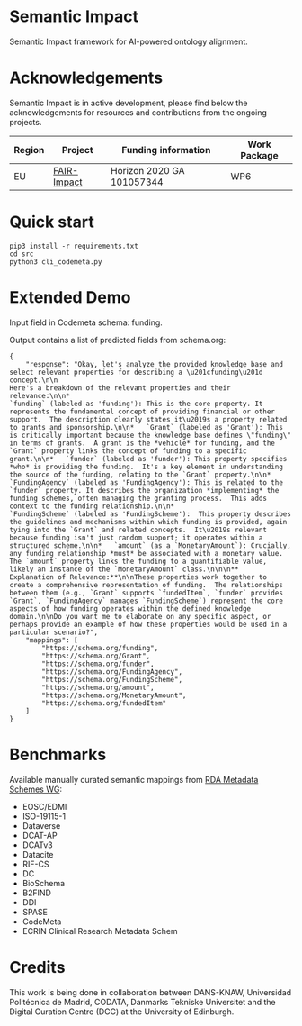 # Semantic Impact
Semantic Impact framework for AI-powered ontology alignment. 

# Acknowledgements
Semantic Impact is in active development, please find below the acknowledgements for resources and contributions from the ongoing projects.

Region | Project  | Funding information | Work Package |
| ------------- | ------------- | ------------- | ------------- |
| EU | [FAIR-Impact]([http://odissei-data.nl](https://www.fair-impact.eu)) | Horizon 2020 GA 101057344 | WP6 |

# Quick start

```
pip3 install -r requirements.txt
cd src
python3 cli_codemeta.py
```

# Extended Demo

Input field in Codemeta schema: funding.

Output contains a list of predicted fields from schema.org:
```
{
    "response": "Okay, let's analyze the provided knowledge base and select relevant properties for describing a \u201cfunding\u201d concept.\n\n
Here's a breakdown of the relevant properties and their relevance:\n\n*
`funding` (labeled as 'funding'): This is the core property. It represents the fundamental concept of providing financial or other support.  The description clearly states it\u2019s a property related to grants and sponsorship.\n\n*   `Grant` (labeled as 'Grant'): This is critically important because the knowledge base defines \"funding\" in terms of grants.  A grant is the *vehicle* for funding, and the `Grant` property links the concept of funding to a specific grant.\n\n*   `funder` (labeled as 'funder'): This property specifies *who* is providing the funding.  It's a key element in understanding the source of the funding, relating to the `Grant` property.\n\n*
`FundingAgency` (labeled as 'FundingAgency'): This is related to the `funder` property. It describes the organization *implementing* the funding schemes, often managing the granting process.  This adds context to the funding relationship.\n\n*
`FundingScheme` (labeled as 'FundingScheme'):  This property describes the guidelines and mechanisms within which funding is provided, again tying into the `Grant` and related concepts.  It\u2019s relevant because funding isn't just random support; it operates within a structured scheme.\n\n*   `amount` (as a `MonetaryAmount`): Crucially, any funding relationship *must* be associated with a monetary value. The `amount` property links the funding to a quantifiable value, likely an instance of the `MonetaryAmount` class.\n\n\n**
Explanation of Relevance:**\n\nThese properties work together to create a comprehensive representation of funding.  The relationships between them (e.g., `Grant` supports `fundedItem`, `funder` provides `Grant`, `FundingAgency` manages `FundingScheme`) represent the core aspects of how funding operates within the defined knowledge domain.\n\nDo you want me to elaborate on any specific aspect, or perhaps provide an example of how these properties would be used in a particular scenario?",
    "mappings": [
        "https://schema.org/funding",
        "https://schema.org/Grant",
        "https://schema.org/funder",
        "https://schema.org/FundingAgency",
        "https://schema.org/FundingScheme",
        "https://schema.org/amount",
        "https://schema.org/MonetaryAmount",
        "https://schema.org/fundedItem"
    ]
}
```

# Benchmarks

Available manually curated semantic mappings from [RDA Metadata Schemes WG](https://rd-alliance.github.io/Research-Metadata-Schemas-WG/):
* EOSC/EDMI
* ISO-19115-1
* Dataverse
* DCAT-AP
* DCATv3
* Datacite
* RIF-CS
* DC
* BioSchema
* B2FIND
* DDI
* SPASE
* CodeMeta
* ECRIN Clinical Research Metadata Schem

# Credits

This work is being done in collaboration between DANS-KNAW, Universidad Politécnica de Madrid, CODATA, Danmarks Tekniske Universitet and the Digital Curation Centre (DCC) at the University of Edinburgh. 
